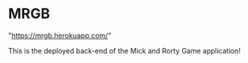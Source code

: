 # MRGB
"https://mrgb.herokuapp.com/"

This is the deployed back-end of the Mick and Rorty Game application!
